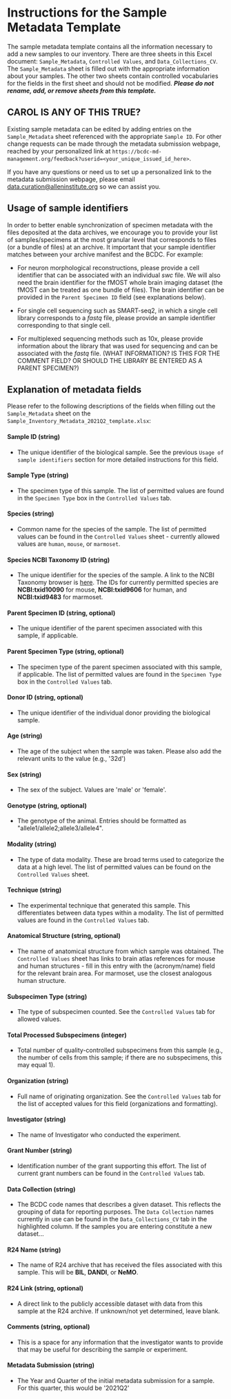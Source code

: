 # Instructions for the Sample Metadata Template
The sample metadata template contains all the information necessary to add
a new samples to our inventory. There are three
sheets in this Excel document: `Sample_Metadata`, `Controlled Values`, and
`Data_Collections_CV`. The `Sample_Metadata` sheet is filled out with the
appropriate information about your samples. The other two sheets contain
controlled vocabularies for the fields in the first sheet and should not be
modified. ***Please do not rename, add, or remove sheets from this template.***

## CAROL IS ANY OF THIS TRUE?
Existing sample metadata can be edited by adding entries on the
`Sample_Metadata` sheet referenced with the appropriate `Sample ID`. For
other change requests can be made through
the metadata submission webpage, reached by your personalized link at
`https://bcdc-md-management.org/feedback?userid=<your_unique_issued_id_here>`.

If you have any questions or need us to set up a personalized link to the
metadata submission webpage, please email
[data.curation@alleninstitute.org](mailto:data.curation@alleninstitute.org)
so we can assist you.


## Usage of sample identifiers
In order to better enable synchronization of specimen metadata with the
files deposited at the data archives, we encourage you to provide your list
of samples/specimens at the most granular level that corresponds to files
(or a bundle of files) at an archive. It important that your sample identifier
matches between your archive manifest and the BCDC. For example:

* For neuron morphological reconstructions, please provide a cell identifier
that can be associated with an individual *swc* file.  We will also need the
brain identifier for the fMOST whole brain imaging dataset (the fMOST can be
treated as one bundle of files). The brain identifier can be provided in 
the `Parent Specimen ID` field (see explanations below).

* For single cell sequencing such as SMART-seq2, in which a single cell library
corresponds to a *fastq* file, please provide an sample identifier corresponding
to that single cell.

* For multiplexed sequencing methods such as 10x, please provide information
about the library that was used for sequencing and can be associated with the
*fastq* file.  (WHAT INFORMATION? IS THIS FOR THE COMMENT FIELD? OR SHOULD THE
LIBRARY BE ENTERED AS A PARENT SPECIMEN?)


## Explanation of metadata fields
Please refer to the following descriptions of the fields when filling out
the `Sample_Metadata` sheet on the
`Sample_Inventory_Metadata_2021Q2_template.xlsx`:


#### **Sample ID** (string)
* The unique identifier of the biological sample. See the previous
`Usage of sample identifiers` section for more detailed instructions for
this field.

#### **Sample Type** (string)
* The specimen type of this sample. The list of permitted values are found in 
the `Specimen Type` box in the `Controlled Values` tab.

#### **Species** (string)
* Common name for the species of the sample. The list of permitted values can
be found in the `Controlled Values` sheet - currently allowed values
are `human`, `mouse`, or `marmoset`.

#### **Species NCBI Taxonomy ID** (string)
* The unique identifier for the species of the sample. A link to the NCBI
Taxonomy browser is [here](https://www.ncbi.nlm.nih.gov/taxonomy). The IDs for
currently permitted species are **NCBI:txid10090** for mouse, 
**NCBI:txid9606** for human, and **NCBI:txid9483** for marmoset.

#### **Parent Specimen ID** (string, optional)
* The unique identifier of the parent specimen associated with this
sample, if applicable.

#### **Parent Specimen Type** (string, optional)
* The specimen type of the parent specimen associated with this
sample, if applicable. The list of permitted values are found in the 
`Specimen Type` box in the `Controlled Values` tab.

#### **Donor ID** (string, optional)
* The unique identifier of the individual donor providing the biological
sample.

#### **Age** (string)
* The age of the subject when the sample was taken. Please also add 
the relevant units to the value (e.g., '32d')

#### **Sex** (string)
* The sex of the subject. Values are 'male' or 'female'.

#### **Genotype** (string, optional)
* The genotype of the animal. Entries should be formatted as
"allele1/allele2;allele3/allele4".

#### **Modality** (string)
* The type of data modality. These are broad terms used to categorize the data
at a high level. The list of permitted values can be found on the `Controlled
Values` sheet.

#### **Technique** (string)
* The experimental technique that generated this sample. This differentiates 
between data types within a modality. The list of permitted values are found in the 
`Controlled Values` tab.

#### **Anatomical Structure** (string, optional)
* The name of anatomical structure from which sample was obtained. The
`Controlled Values` sheet has links to brain atlas references for mouse
and human structures - fill in this entry with the (acronym/name) field
for the relevant brain area. For marmoset, use the closest analogous
human structure.

#### **Subspecimen Type** (string)
* The type of subspecimen counted. See the `Controlled Values` tab
for allowed values.

#### **Total Processed Subspecimens** (integer)
* Total number of quality-controlled subspecimens from this sample (e.g.,
the number of cells from this sample; if there are no subspecimens,
this may equal 1).

#### **Organization** (string)
* Full name of originating organization. See the `Controlled Values`
tab for the list of accepted values for this field (organizations and
formatting).

#### **Investigator** (string)
* The name of Investigator who conducted the experiment.

#### **Grant Number** (string)
* Identification number of the grant supporting this effort. The list
of current grant numbers can be found in the `Controlled Values` tab.

#### **Data Collection** (string)
* The BCDC code names that describes a given dataset. This reflects the
grouping of data for reporting purposes. The `Data Collection` names
currently in use can be found in the `Data_Collections_CV` tab in the
highlighted column. If the samples you are entering constitute a new
dataset...

#### **R24 Name** (string)
* The name of R24 archive that has received the files associated with
this sample. This will be **BIL**, **DANDI**, or **NeMO**.

#### **R24 Link** (string, optional)
* A direct link to the publicly accessible dataset with data from this
sample at the R24 archive. If unknown/not yet determined, leave blank.

#### **Comments** (string, optional)
* This is a space for any information that the investigator wants to
provide that may be useful for describing the sample or experiment.

#### **Metadata Submission** (string)
* The Year and Quarter of the initial metadata submission for a sample.
For this quarter, this would be '2021Q2'
